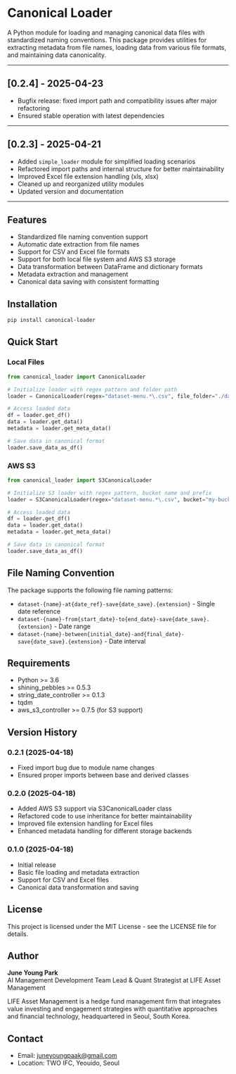 # Canonical Loader

A Python module for loading and managing canonical data files with standardized naming conventions. This package provides utilities for extracting metadata from file names, loading data from various file formats, and maintaining data canonicality.

---

## [0.2.4] - 2025-04-23

- Bugfix release: fixed import path and compatibility issues after major refactoring
- Ensured stable operation with latest dependencies

---

## [0.2.3] - 2025-04-21

- Added `simple_loader` module for simplified loading scenarios
- Refactored import paths and internal structure for better maintainability
- Improved Excel file extension handling (xls, xlsx)
- Cleaned up and reorganized utility modules
- Updated version and documentation

---

## Features

- Standardized file naming convention support
- Automatic date extraction from file names
- Support for CSV and Excel file formats
- Support for both local file system and AWS S3 storage
- Data transformation between DataFrame and dictionary formats
- Metadata extraction and management
- Canonical data saving with consistent formatting

## Installation

```bash
pip install canonical-loader
```

## Quick Start

### Local Files

```python
from canonical_loader import CanonicalLoader

# Initialize loader with regex pattern and folder path
loader = CanonicalLoader(regex="dataset-menu.*\.csv", file_folder="./dataset-canon")

# Access loaded data
df = loader.get_df()
data = loader.get_data()
metadata = loader.get_meta_data()

# Save data in canonical format
loader.save_data_as_df()
```

### AWS S3

```python
from canonical_loader import S3CanonicalLoader

# Initialize S3 loader with regex pattern, bucket name and prefix
loader = S3CanonicalLoader(regex="dataset-menu.*\.csv", bucket="my-bucket", bucket_prefix="data/")

# Access loaded data
df = loader.get_df()
data = loader.get_data()
metadata = loader.get_meta_data()

# Save data in canonical format
loader.save_data_as_df()
```

## File Naming Convention

The package supports the following file naming patterns:

- `dataset-{name}-at{date_ref}-save{date_save}.{extension}` - Single date reference
- `dataset-{name}-from{start_date}-to{end_date}-save{date_save}.{extension}` - Date range
- `dataset-{name}-between{initial_date}-and{final_date}-save{date_save}.{extension}` - Date interval

## Requirements

- Python >= 3.6
- shining_pebbles >= 0.5.3
- string_date_controller >= 0.1.3
- tqdm
- aws_s3_controller >= 0.7.5 (for S3 support)

## Version History

### 0.2.1 (2025-04-18)
- Fixed import bug due to module name changes
- Ensured proper imports between base and derived classes

### 0.2.0 (2025-04-18)
- Added AWS S3 support via S3CanonicalLoader class
- Refactored code to use inheritance for better maintainability
- Improved file extension handling for Excel files
- Enhanced metadata handling for different storage backends

### 0.1.0 (2025-04-18)
- Initial release
- Basic file loading and metadata extraction
- Support for CSV and Excel files
- Canonical data transformation and saving

## License

This project is licensed under the MIT License - see the LICENSE file for details.

## Author

**June Young Park**  
AI Management Development Team Lead & Quant Strategist at LIFE Asset Management

LIFE Asset Management is a hedge fund management firm that integrates value investing and engagement strategies with quantitative approaches and financial technology, headquartered in Seoul, South Korea.

## Contact

- Email: juneyoungpaak@gmail.com
- Location: TWO IFC, Yeouido, Seoul
